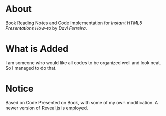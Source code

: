 # About
Book Reading Notes and Code Implementation for *Instant HTML5 Presentations How-to* by *Davi Ferreira*.

# What is Added
I am someone who would like all codes to be organized well and look neat. So I managed to do that.

# Notice
Based on Code Presented on Book, with some of my own modification. A newer version of Reveal.js is employed.
